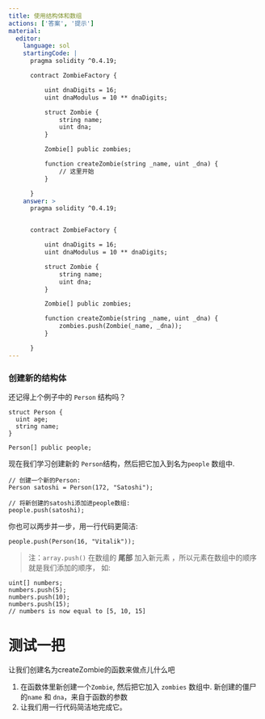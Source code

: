```yaml
---
title: 使用结构体和数组
actions: ['答案', '提示']
material:
  editor:
    language: sol
    startingCode: |
      pragma solidity ^0.4.19;

      contract ZombieFactory {

          uint dnaDigits = 16;
          uint dnaModulus = 10 ** dnaDigits;

          struct Zombie {
              string name;
              uint dna;
          }

          Zombie[] public zombies;

          function createZombie(string _name, uint _dna) {
              // 这里开始
          }

      }
    answer: >
      pragma solidity ^0.4.19;


      contract ZombieFactory {

          uint dnaDigits = 16;
          uint dnaModulus = 10 ** dnaDigits;

          struct Zombie {
              string name;
              uint dna;
          }

          Zombie[] public zombies;

          function createZombie(string _name, uint _dna) {
              zombies.push(Zombie(_name, _dna));
          }

      }
---
```


### 创建新的结构体

还记得上个例子中的 `Person` 结构吗？

```
struct Person {
  uint age;
  string name;
}

Person[] public people;
```

现在我们学习创建新的 `Person`结构，然后把它加入到名为`people` 数组中.

```
// 创建一个新的Person:
Person satoshi = Person(172, "Satoshi");

// 将新创建的satoshi添加进people数组:
people.push(satoshi);
```

你也可以两步并一步，用一行代码更简洁:

```
people.push(Person(16, "Vitalik"));
```

> 注：`array.push()` 在数组的 **尾部** 加入新元素 ，所以元素在数组中的顺序就是我们添加的顺序， 如:

```
uint[] numbers;
numbers.push(5);
numbers.push(10);
numbers.push(15);
// numbers is now equal to [5, 10, 15]
```

# 测试一把

让我们创建名为createZombie的函数来做点儿什么吧

1. 在函数体里新创建一个`Zombie`, 然后把它加入 `zombies` 数组中. 新创建的僵尸的`name` 和 `dna`，来自于函数的参数
2. 让我们用一行代码简洁地完成它。

